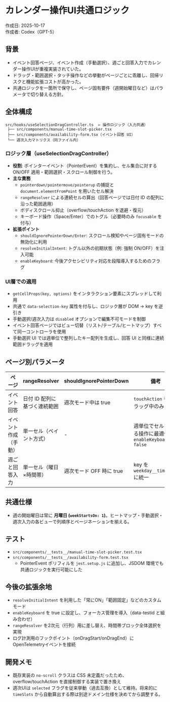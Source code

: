 # カレンダー操作UI共通ロジック

作成日: 2025-10-17  
作成者: Codex（GPT-5）

## 背景

- イベント回答ページ、イベント作成（手動選択）、週ごと回答入力でカレンダー操作UIが重複実装されていた。
- ドラッグ・範囲選択・タッチ操作などの挙動がページごとに乖離し、回帰リスクと機能拡張コストが高かった。
- 共通ロジックを一箇所で保守し、ページ固有要件（週開始曜日など）はパラメータで切り替える方針。

## 全体構成

```
src/hooks/useSelectionDragController.ts  ← 操作ロジック（入力共通）
 ├── src/components/manual-time-slot-picker.tsx
 ├── src/components/availability-form.tsx（イベント回答 UI）
 └── 週次入力マトリクス（同ファイル内）
```

### ロジック層（useSelectionDragController）

- **役割**: ポインターイベント（PointerEvent）を集約し、セル集合に対する ON/OFF 適用・範囲選択・スクロール制御を行う。
- **主な責務**
  - `pointerdown/pointermove/pointerup` の捕捉と `document.elementFromPoint` を用いたセル解決
  - `rangeResolver` による連続セルの算出（回答ページでは日付 ID の配列に沿った範囲適用）
  - ボディスクロール抑止（overflow/touchAction を退避・復元）
  - キーボード操作（Space/Enter）でのトグル（必要時のみ `focusable` を付与）
- **拡張ポイント**
  - `shouldIgnorePointerDown/Enter`: スクロール検知やページ固有モードの無効化に利用
  - `resolveInitialIntent`: トグル以外の初期状態（例: 強制 ON/OFF）を注入可能
  - `enableKeyboard`: 今後アクセシビリティ対応を段階導入するためのフラグ

### UI層での適用

- `getCellProps(key, options)` をインタラクション要素にスプレッドして利用
- 共通で `data-selection-key` 属性を付与し、ロジック層が DOM → key を逆引き
- 手動選択/週次入力は `disabled` オプションで編集不可モードを制御
- イベント回答ページではビュー切替（リスト/テーブル/ヒートマップ）すべて同一コントローラを使用
- 手動選択 UI では週単位で整列したキー配列を生成し、回答 UI と同様に連続範囲ドラッグを適用

## ページ別パラメータ

| ページ               | rangeResolver                | shouldIgnorePointerDown  | 備考                                                    |
| -------------------- | ---------------------------- | ------------------------ | ------------------------------------------------------- |
| イベント回答         | 日付 ID 配列に基づく連続範囲 | 週次モード中は true      | `touchAction` をドラッグ中のみ none                     |
| イベント作成（手動） | 単一セル（ペイント方式）     | -                        | 週単位でセルを塗る操作に最適化、`enableKeyboard: false` |
| 週ごと回答入力       | 単一セル（曜日×時間帯）      | 週次モード OFF 時に true | key を `weekday__timeslot` に統一                       |

## 共通仕様

- 週の開始曜日は常に **月曜日 (`weekStartsOn: 1`)**。ヒートマップ・手動選択・週次入力の各ビューで列順序とページネーションを揃える。

## テスト

- `src/components/__tests__/manual-time-slot-picker.test.tsx`
- `src/components/__tests__/availability-form.test.tsx`
  - PointerEvent ポリフィルを `jest.setup.js` に追加し、JSDOM 環境でも共通ロジックを実行可能にした

## 今後の拡張余地

- `resolveInitialIntent` を利用した「常にON」「範囲固定」などのカスタムモード
- `enableKeyboard` を true に設定し、フォーカス管理を導入（data-testid と組み合わせ）
- `rangeResolver` を2次元（行列）用に差し替え、時間帯ブロック全体選択を実現
- ログ計測用のフックポイント（onDragStart/onDragEnd）にOpenTelemetryイベントを接続

## 開発メモ

- 既存実装の `no-scroll` クラスは CSS 未定義だったため、overflow/touchAction を直接制御する実装で置き換え
- 週次UIは `selected` フラグを従来挙動（過去互換）として維持。将来的に `timeSlots` から自動算出する際は別途ドメイン仕様を決めてから調整する。
